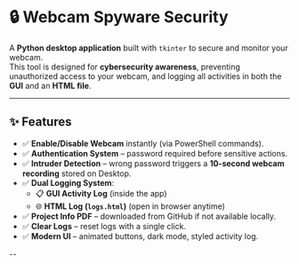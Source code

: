 # 🔒 Webcam Spyware Security

A **Python desktop application** built with `tkinter` to secure and monitor your webcam.  
This tool is designed for **cybersecurity awareness**, preventing unauthorized access to your webcam, and logging all activities in both the **GUI** and an **HTML file**.

---

## ✨ Features
- ✅ **Enable/Disable Webcam** instantly (via PowerShell commands).  
- ✅ **Authentication System** – password required before sensitive actions.  
- ✅ **Intruder Detection** – wrong password triggers a **10-second webcam recording** stored on Desktop.  
- ✅ **Dual Logging System**:
  - 📋 **GUI Activity Log** (inside the app)  
  - 🌐 **HTML Log (`logs.html`)** (open in browser anytime)  
- ✅ **Project Info PDF** – downloaded from GitHub if not available locally.  
- ✅ **Clear Logs** – reset logs with a single click.  
- ✅ **Modern UI** – animated buttons, dark mode, styled activity log.  

--
